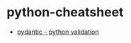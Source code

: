 # python-cheatsheet

* [pydantic - python validation](https://github.com/amevide998/python-cheatsheet/wiki/Pydantic)
